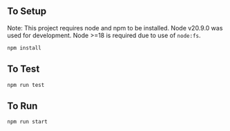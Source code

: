 ## To Setup

Note: This project requires node and npm to be installed. Node v20.9.0 was used for development. Node >=18 is required due to use of `node:fs`.

`npm install`

## To Test

`npm run test`

## To Run

`npm run start`
